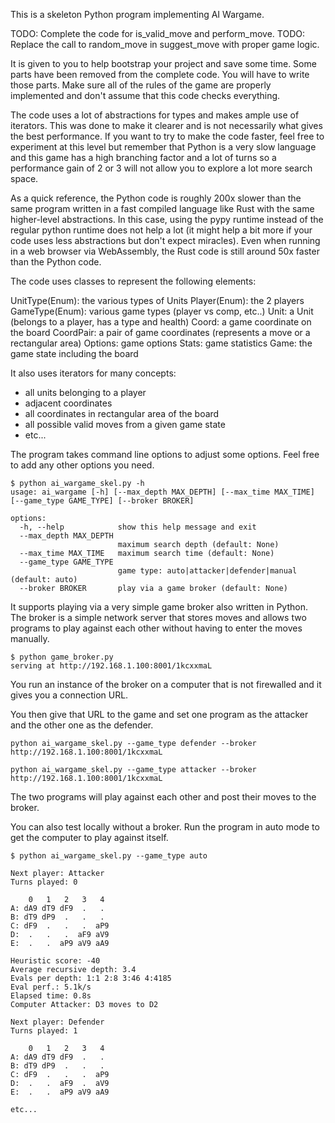 This is a skeleton Python program implementing AI Wargame.

TODO: Complete the code for is_valid_move and perform_move. 
TODO: Replace the call to random_move in suggest_move with proper game logic.

It is given to you to help bootstrap your project and save some time.
Some parts have been removed from the complete code. 
You will have to write those parts. Make sure all of the rules of the game are properly implemented and don't assume that this code checks everything.

The code uses a lot of abstractions for types and makes ample use of iterators. This was done to make it clearer and is not necessarily what gives the best performance. If you want to try to make the code faster, feel free to experiment at this level but remember that Python is a very slow language and this game has a high branching factor and a lot of turns so a performance gain of 2 or 3 will not allow you to explore a lot more search space.

As a quick reference, the Python code is roughly 200x slower than the same program written in a fast compiled language like Rust with the same higher-level abstractions. In this case, using the pypy runtime instead of the regular python runtime does not help a lot (it might help a bit more if your code uses less abstractions but don't expect miracles).
Even when running in a web browser via WebAssembly, the Rust code is still around 50x faster than the Python code.

The code uses classes to represent the following elements:

UnitType(Enum): the various types of Units
Player(Enum): the 2 players
GameType(Enum): various game types (player vs comp, etc..)
Unit: a Unit (belongs to a player, has a type and health)
Coord: a game coordinate on the board
CoordPair: a pair of game coordinates (represents a move or a rectangular area)
Options: game options
Stats: game statistics
Game: the game state including the board

It also uses iterators for many concepts:
- all units belonging to a player
- adjacent coordinates
- all coordinates in rectangular area of the board
- all possible valid moves from a given game state
- etc...

The program takes command line options to adjust some options. Feel free to add any other options you need.

```
$ python ai_wargame_skel.py -h
usage: ai_wargame [-h] [--max_depth MAX_DEPTH] [--max_time MAX_TIME] [--game_type GAME_TYPE] [--broker BROKER]

options:
  -h, --help            show this help message and exit
  --max_depth MAX_DEPTH
                        maximum search depth (default: None)
  --max_time MAX_TIME   maximum search time (default: None)
  --game_type GAME_TYPE
                        game type: auto|attacker|defender|manual (default: auto)
  --broker BROKER       play via a game broker (default: None)
```

It supports playing via a very simple game broker also written in Python. The broker is a simple network server that stores moves and allows two programs to play against each other without having to enter the moves manually.

```
$ python game_broker.py
serving at http://192.168.1.100:8001/1kcxxmaL
```

You run an instance of the broker on a computer that is not firewalled and it gives you a connection URL.

You then give that URL to the game and set one program as the attacker and the other one as the defender.

```
python ai_wargame_skel.py --game_type defender --broker http://192.168.1.100:8001/1kcxxmaL
```

```
python ai_wargame_skel.py --game_type attacker --broker http://192.168.1.100:8001/1kcxxmaL
```

The two programs will play against each other and post their moves to the broker.

You can also test locally without a broker.
Run the program in auto mode to get the computer to play against itself.

```
$ python ai_wargame_skel.py --game_type auto

Next player: Attacker
Turns played: 0

    0   1   2   3   4
A: dA9 dT9 dF9  .   .
B: dT9 dP9  .   .   .
C: dF9  .   .   .  aP9
D:  .   .   .  aF9 aV9
E:  .   .  aP9 aV9 aA9

Heuristic score: -40
Average recursive depth: 3.4
Evals per depth: 1:1 2:8 3:46 4:4185
Eval perf.: 5.1k/s
Elapsed time: 0.8s
Computer Attacker: D3 moves to D2

Next player: Defender
Turns played: 1

    0   1   2   3   4
A: dA9 dT9 dF9  .   .
B: dT9 dP9  .   .   .
C: dF9  .   .   .  aP9
D:  .   .  aF9  .  aV9
E:  .   .  aP9 aV9 aA9

etc...
```
